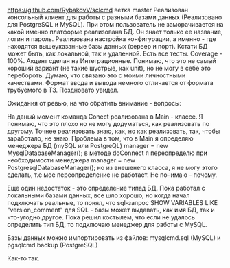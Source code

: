 https://github.com/RybakovV/sclcmd
ветка master
Реализован консольный клиент для работы с разными базами данных (Реализовано для 
PostgreSQL и MySQL). При этом пользователь не заморачивается на какой именно 
платформе реализована БД. Он знает только ее название, логин и пароль.
Реализована настройка конфигурации, а именно - где находятся вышеуказанные базы данных 
(сервер и порт).
Кстати БД может быть, как локальной, так и удаленной. 
Есть все тесты. Coverage - 100%. Акцент сделан на Интеграционные. Понимаю, что это не 
самый хороший вариант (не такие шустрые, как unit), но не могу в себе это перебороть.
Думаю, что связано это с моими личностными качествами.
Формат ввода и вывода немного отличается от формата трубуемого в ТЗ. Поздновато увидел.

Ожидания от ревью, на что обратить внимание - вопросы:

На даный момент команда Conect реализована в Main - классе. Я понимаю, что это плохо но не
могу додуматься, как реализовать по другому. Точнее реализовать знаю, как, но как реализовать, 
так, чтобы заработало, не знаю. Проблема в том, что в Main я определяю 
менеджера БД (mySQL или PostgreQL) manager = new MysqlDatabaseManager(); 
в методе doConnect я переопределю при необходимости менеджера manager = new PostgresqlDatabaseManager(); 
но из внешенего класса, я не могу этого сделать, т.е мое переопределение не работает. Не понимаю - почему. 

Еще один недостаток - это определение типад БД. Пока работал с локальными базами данных, все шло хорошо, 
но когда начал подключать реальные, то понял, что sql-запрос SHOW VARIABLES LIKE "version_comment\" 
для SQL - базы может выдавать, как имя БД, так и что-угодно другое.
Пока решил костылем, что если не удалось определить тип БД, то подключаю менеджер для работы с MySQL.

Базы данных можно импортировать из файлов: mysqlcmd.sql (MySQL) и pgsqlcmd.backup (PostgreSQL)

Как-то так. 
